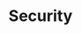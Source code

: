 ---
title: "Security"
weight: 5
links:
- title: "Common Vulnerability Scoring System Version 3.1 Calculator"
  link: "https://www.first.org/cvss/calculator/3.1"
- title: "The Joy of Cryptography"
  link: "https://joyofcryptography.com"
- title: "DNSLog.cn"
  link: "http://dnslog.cn"
- title: "Canary Tokens"
  link: "https://canarytokens.org/generate"
- title: "Exploiting JNDI Injections in Java"
  link: "https://www.veracode.com/blog/research/exploiting-jndi-injections-java"
- title: "The Joy of Cryptography"
  link: "https://joyofcryptography.com"
---